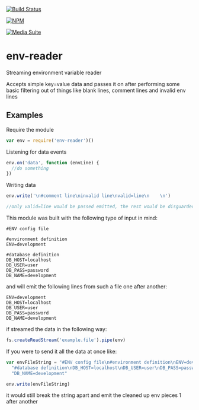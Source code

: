 [![Build Status](https://travis-ci.org/digitalsadhu/env-reader.svg?branch=master)](https://travis-ci.org/digitalsadhu/env-reader)

[![NPM](https://nodei.co/npm/env-reader.png)](https://nodei.co/npm/env-reader/)

[![Media Suite](http://mediasuite.co.nz/ms-badge.png)](http://mediasuite.co.nz)

env-reader
==========

Streaming environment variable reader

Accepts simple key=value data and passes it on after performing some basic
filtering out of things like blank lines, comment lines and invalid env lines

## Examples

Require the module

```js
var env = require('env-reader')()

```

Listening for data events
```js
env.on('data', function (envLine) {
  //do something
})
```

Writing data
```js
env.write('\n#comment line\ninvalid line\nvalid=line\n    \n')

//only valid=line would be passed emitted, the rest would be disguarded
```

This module was built with the following type of input in mind:

```
#ENV config file

#environment definition
ENV=development

#database definition
DB_HOST=localhost
DB_USER=user
DB_PASS=password
DB_NAME=development
```

and will emit the following lines from such a file one after another:

```
ENV=development
DB_HOST=localhost
DB_USER=user
DB_PASS=password
DB_NAME=development
```

if streamed the data in the following way:

```js
fs.createReadStream('example.file').pipe(env)
```

If you were to send it all the data at once like:

```js
var envFileString = "#ENV config file\n#environment definition\nENV=development\n\n" +
  "#database definition\nDB_HOST=localhost\nDB_USER=user\nDB_PASS=password\n" +
  "DB_NAME=development"

env.write(envFileString)
```

it would still break the string apart and emit the cleaned up env
pieces 1 after another
